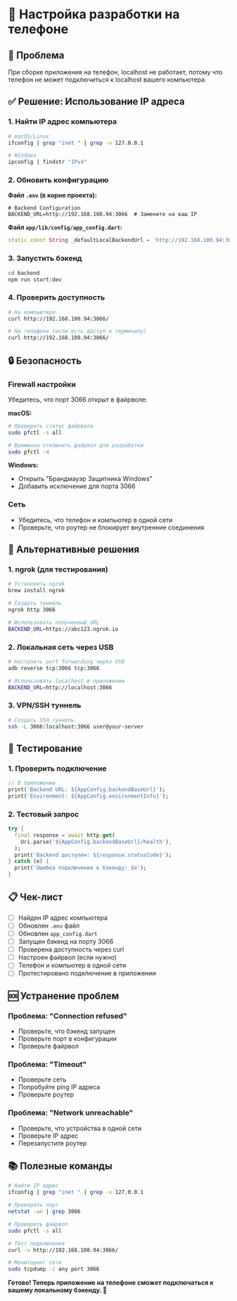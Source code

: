 # 📱 Настройка разработки на телефоне

## 🔧 **Проблема**

При сборке приложения на телефон, localhost не работает, потому что телефон не может подключиться к localhost вашего компьютера.

## ✅ **Решение: Использование IP адреса**

### **1. Найти IP адрес компьютера**

```bash
# macOS/Linux
ifconfig | grep "inet " | grep -v 127.0.0.1

# Windows
ipconfig | findstr "IPv4"
```

### **2. Обновить конфигурацию**

**Файл `.env` (в корне проекта):**

```env
# Backend Configuration
BACKEND_URL=http://192.168.100.94:3066  # Замените на ваш IP
```

**Файл `app/lib/config/app_config.dart`:**

```dart
static const String _defaultLocalBackendUrl = 'http://192.168.100.94:3066';
```

### **3. Запустить бэкенд**

```bash
cd backend
npm run start:dev
```

### **4. Проверить доступность**

```bash
# На компьютере
curl http://192.168.100.94:3066/

# На телефоне (если есть доступ к терминалу)
curl http://192.168.100.94:3066/
```

## 🔒 **Безопасность**

### **Firewall настройки**

Убедитесь, что порт 3066 открыт в файрволе:

**macOS:**

```bash
# Проверить статус файрвола
sudo pfctl -s all

# Временно отключить файрвол для разработки
sudo pfctl -d
```

**Windows:**

- Открыть "Брандмауэр Защитника Windows"
- Добавить исключение для порта 3066

### **Сеть**

- Убедитесь, что телефон и компьютер в одной сети
- Проверьте, что роутер не блокирует внутренние соединения

## 🚀 **Альтернативные решения**

### **1. ngrok (для тестирования)**

```bash
# Установить ngrok
brew install ngrok

# Создать туннель
ngrok http 3066

# Использовать полученный URL
BACKEND_URL=https://abc123.ngrok.io
```

### **2. Локальная сеть через USB**

```bash
# Настроить port forwarding через USB
adb reverse tcp:3066 tcp:3066

# Использовать localhost в приложении
BACKEND_URL=http://localhost:3066
```

### **3. VPN/SSH туннель**

```bash
# Создать SSH туннель
ssh -L 3066:localhost:3066 user@your-server
```

## 🧪 **Тестирование**

### **1. Проверить подключение**

```dart
// В приложении
print('Backend URL: ${AppConfig.backendBaseUrl}');
print('Environment: ${AppConfig.environmentInfo}');
```

### **2. Тестовый запрос**

```dart
try {
  final response = await http.get(
    Uri.parse('${AppConfig.backendBaseUrl}/health'),
  );
  print('Backend доступен: ${response.statusCode}');
} catch (e) {
  print('Ошибка подключения к бэкенду: $e');
}
```

## 📋 **Чек-лист**

- [ ] Найден IP адрес компьютера
- [ ] Обновлен `.env` файл
- [ ] Обновлен `app_config.dart`
- [ ] Запущен бэкенд на порту 3066
- [ ] Проверена доступность через curl
- [ ] Настроен файрвол (если нужно)
- [ ] Телефон и компьютер в одной сети
- [ ] Протестировано подключение в приложении

## 🆘 **Устранение проблем**

### **Проблема: "Connection refused"**

- Проверьте, что бэкенд запущен
- Проверьте порт в конфигурации
- Проверьте файрвол

### **Проблема: "Timeout"**

- Проверьте сеть
- Попробуйте ping IP адреса
- Проверьте роутер

### **Проблема: "Network unreachable"**

- Проверьте, что устройства в одной сети
- Проверьте IP адрес
- Перезапустите роутер

## 📚 **Полезные команды**

```bash
# Найти IP адрес
ifconfig | grep "inet " | grep -v 127.0.0.1

# Проверить порт
netstat -an | grep 3066

# Проверить файрвол
sudo pfctl -s all

# Тест подключения
curl -v http://192.168.100.94:3066/

# Мониторинг сети
sudo tcpdump -i any port 3066
```

**Готово! Теперь приложение на телефоне сможет подключаться к вашему локальному бэкенду. 🎉**
